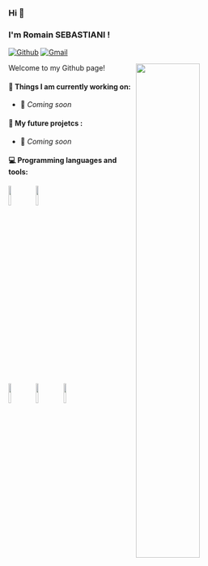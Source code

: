 ### Hi 👋 
### I'm Romain SEBASTIANI !

[![Github](https://img.shields.io/badge/-Github-000?style=flat&logo=Github&logoColor=white)](https://github.com/R0M107)
[![Gmail](https://img.shields.io/badge/-Gmail-c14438?style=flat&logo=Gmail&logoColor=white)](mailto:romain07022007seb@gmail.com)

<img width="50%" align="right" src="https://github-readme-stats.vercel.app/api?username=R0M107&show_icons=true&hide_border=true" />

Welcome to my Github page!

#### 🌱 Things I am currently working on: 
- 🚀 *Coming soon*

#### :muscle: My future projetcs :
- 🚀 *Coming soon*

#### :computer: Programming languages and tools: 
<p>
<img width="10%" src="https://www.vectorlogo.zone/logos/python/python-ar21.svg">
<img width="10%" src="https://www.logo.wine/a/logo/C%2B%2B/C%2B%2B-Logo.wine.svg">
<br />
<img width="10%" src="https://www.vectorlogo.zone/logos/mysql/mysql-ar21.svg">
<img width="10%" src="https://www.vectorlogo.zone/logos/mongodb/mongodb-ar21.svg">
<img width="10%" src="https://www.vectorlogo.zone/logos/git-scm/git-scm-ar21.svg">
<br />
</p>
